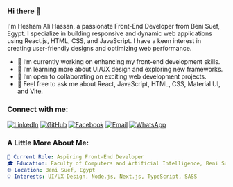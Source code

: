 ### Hi there 👋

I'm Hesham Ali Hassan, a passionate Front-End Developer from Beni Suef, Egypt. I specialize in building responsive and dynamic web applications using React.js, HTML, CSS, and JavaScript. I have a keen interest in creating user-friendly designs and optimizing web performance.

- 🔭 I’m currently working on enhancing my front-end development skills.
- 🌱 I’m learning more about UI/UX design and exploring new frameworks.
- 👯 I’m open to collaborating on exciting web development projects.
- 💬 Feel free to ask me about React, JavaScript, HTML, CSS, Material UI, and Vite.

### Connect with me:
[![LinkedIn](https://img.shields.io/badge/LinkedIn-blue?style=flat&logo=linkedin&labelColor=blue)](https://www.linkedin.com/in/heshamalihassan/)
[![GitHub](https://img.shields.io/badge/GitHub-100000?style=flat&logo=github&logoColor=white)](https://github.com/Dev-HeshamAli)
[![Facebook](https://img.shields.io/badge/Facebook-1877F2?style=flat&logo=facebook&logoColor=white)](https://www.facebook.com/profile.php?id=100026421549171&mibextid=LQQJ4d)
[![Email](https://img.shields.io/badge/Email-D14836?style=flat&logo=gmail&logoColor=white)](mailto:hesahmaloo9@gmail.com)
[![WhatsApp](https://img.shields.io/badge/WhatsApp-25D366?style=flat&logo=whatsapp&logoColor=white)](https://wa.me/201228870255)

### A Little More About Me:
```yaml
💼 Current Role: Aspiring Front-End Developer
🎓 Education: Faculty of Computers and Artificial Intelligence, Beni Suef University
🌐 Location: Beni Suef, Egypt
💡 Interests: UI/UX Design, Node.js, Next.js, TypeScript, SASS
